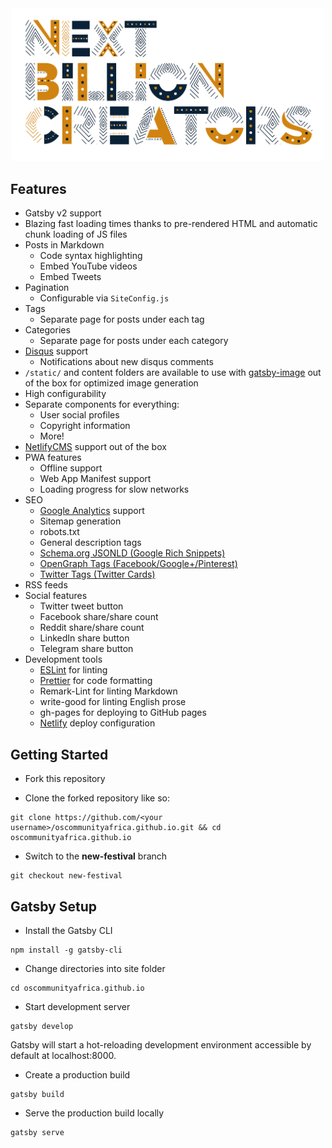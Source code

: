 <div align="center"  style="margin-bottom:30px">
    <img src="static/logos/NXTBC.png" alt="Logo" width='500px' height='auto'/>
</div>

## Features

- Gatsby v2 support
- Blazing fast loading times thanks to pre-rendered HTML and automatic chunk loading of JS files
- Posts in Markdown
  - Code syntax highlighting
  - Embed YouTube videos
  - Embed Tweets
- Pagination
  - Configurable via `SiteConfig.js`
- Tags
  - Separate page for posts under each tag
- Categories
  - Separate page for posts under each category
- [Disqus](https://disqus.com/) support
  - Notifications about new disqus comments
- `/static/` and content folders are available to use with [gatsby-image](https://www.gatsbyjs.org/docs/gatsby-image/) out of the box for optimized image generation
- High configurability
- Separate components for everything:
  - User social profiles
  - Copyright information
  - More!
- [NetlifyCMS](https://www.netlifycms.org) support out of the box
- PWA features
  - Offline support
  - Web App Manifest support
  - Loading progress for slow networks
- SEO
  - [Google Analytics](https://marketingplatform.google.com/about/analytics/) support
  - Sitemap generation
  - robots.txt
  - General description tags
  - [Schema.org JSONLD (Google Rich Snippets)](https://schema.org/)
  - [OpenGraph Tags (Facebook/Google+/Pinterest)](https://ogp.me/)
  - [Twitter Tags (Twitter Cards)](https://developer.twitter.com/en/docs/tweets/optimize-with-cards/overview/markup)
- RSS feeds
- Social features
  - Twitter tweet button
  - Facebook share/share count
  - Reddit share/share count
  - LinkedIn share button
  - Telegram share button
- Development tools
  - [ESLint](https://eslint.org/) for linting
  - [Prettier](https://prettier.io/) for code formatting
  - Remark-Lint for linting Markdown
  - write-good for linting English prose
  - gh-pages for deploying to GitHub pages
  - [Netlify](https://www.netlify.com/) deploy configuration

## Getting Started

- Fork this repository

- Clone the forked repository like so:

```shell
git clone https://github.com/<your username>/oscommunityafrica.github.io.git && cd oscommunityafrica.github.io
```

- Switch to the **new-festival** branch

```shell
git checkout new-festival
```

## Gatsby Setup

- Install the Gatsby CLI

```
npm install -g gatsby-cli
```

- Change directories into site folder

```
cd oscommunityafrica.github.io
````

- Start development server

```
gatsby develop
```
Gatsby will start a hot-reloading development environment accessible by default at localhost:8000.

- Create a production build

```
gatsby build
```

- Serve the production build locally

```
gatsby serve
```
